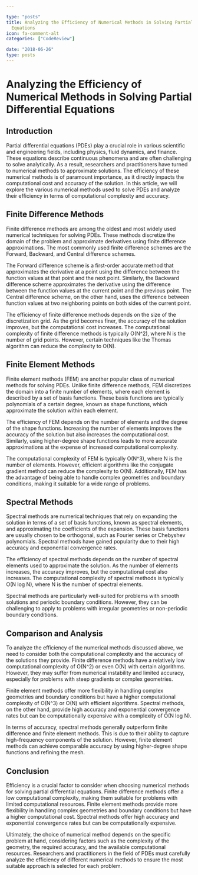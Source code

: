 ```yaml
---

type: "posts"
title: Analyzing the Efficiency of Numerical Methods in Solving Partial Differential
  Equations
icon: fa-comment-alt
categories: ["CodeReview"]

date: "2018-06-26"
type: posts
---
```





# Analyzing the Efficiency of Numerical Methods in Solving Partial Differential Equations

## Introduction

Partial differential equations (PDEs) play a crucial role in various scientific and engineering fields, including physics, fluid dynamics, and finance. These equations describe continuous phenomena and are often challenging to solve analytically. As a result, researchers and practitioners have turned to numerical methods to approximate solutions. The efficiency of these numerical methods is of paramount importance, as it directly impacts the computational cost and accuracy of the solution. In this article, we will explore the various numerical methods used to solve PDEs and analyze their efficiency in terms of computational complexity and accuracy.

## Finite Difference Methods

Finite difference methods are among the oldest and most widely used numerical techniques for solving PDEs. These methods discretize the domain of the problem and approximate derivatives using finite difference approximations. The most commonly used finite difference schemes are the Forward, Backward, and Central difference schemes.

The Forward difference scheme is a first-order accurate method that approximates the derivative at a point using the difference between the function values at that point and the next point. Similarly, the Backward difference scheme approximates the derivative using the difference between the function values at the current point and the previous point. The Central difference scheme, on the other hand, uses the difference between function values at two neighboring points on both sides of the current point.

The efficiency of finite difference methods depends on the size of the discretization grid. As the grid becomes finer, the accuracy of the solution improves, but the computational cost increases. The computational complexity of finite difference methods is typically O(N^2), where N is the number of grid points. However, certain techniques like the Thomas algorithm can reduce the complexity to O(N).

## Finite Element Methods

Finite element methods (FEM) are another popular class of numerical methods for solving PDEs. Unlike finite difference methods, FEM discretizes the domain into a finite number of elements, where each element is described by a set of basis functions. These basis functions are typically polynomials of a certain degree, known as shape functions, which approximate the solution within each element.

The efficiency of FEM depends on the number of elements and the degree of the shape functions. Increasing the number of elements improves the accuracy of the solution but also increases the computational cost. Similarly, using higher-degree shape functions leads to more accurate approximations at the expense of increased computational complexity.

The computational complexity of FEM is typically O(N^3), where N is the number of elements. However, efficient algorithms like the conjugate gradient method can reduce the complexity to O(N). Additionally, FEM has the advantage of being able to handle complex geometries and boundary conditions, making it suitable for a wide range of problems.

## Spectral Methods

Spectral methods are numerical techniques that rely on expanding the solution in terms of a set of basis functions, known as spectral elements, and approximating the coefficients of the expansion. These basis functions are usually chosen to be orthogonal, such as Fourier series or Chebyshev polynomials. Spectral methods have gained popularity due to their high accuracy and exponential convergence rates.

The efficiency of spectral methods depends on the number of spectral elements used to approximate the solution. As the number of elements increases, the accuracy improves, but the computational cost also increases. The computational complexity of spectral methods is typically O(N log N), where N is the number of spectral elements.

Spectral methods are particularly well-suited for problems with smooth solutions and periodic boundary conditions. However, they can be challenging to apply to problems with irregular geometries or non-periodic boundary conditions.

## Comparison and Analysis

To analyze the efficiency of the numerical methods discussed above, we need to consider both the computational complexity and the accuracy of the solutions they provide. Finite difference methods have a relatively low computational complexity of O(N^2) or even O(N) with certain algorithms. However, they may suffer from numerical instability and limited accuracy, especially for problems with steep gradients or complex geometries.

Finite element methods offer more flexibility in handling complex geometries and boundary conditions but have a higher computational complexity of O(N^3) or O(N) with efficient algorithms. Spectral methods, on the other hand, provide high accuracy and exponential convergence rates but can be computationally expensive with a complexity of O(N log N).

In terms of accuracy, spectral methods generally outperform finite difference and finite element methods. This is due to their ability to capture high-frequency components of the solution. However, finite element methods can achieve comparable accuracy by using higher-degree shape functions and refining the mesh.

## Conclusion

Efficiency is a crucial factor to consider when choosing numerical methods for solving partial differential equations. Finite difference methods offer a low computational complexity, making them suitable for problems with limited computational resources. Finite element methods provide more flexibility in handling complex geometries and boundary conditions but have a higher computational cost. Spectral methods offer high accuracy and exponential convergence rates but can be computationally expensive.

Ultimately, the choice of numerical method depends on the specific problem at hand, considering factors such as the complexity of the geometry, the required accuracy, and the available computational resources. Researchers and practitioners in the field of PDEs must carefully analyze the efficiency of different numerical methods to ensure the most suitable approach is selected for each problem.